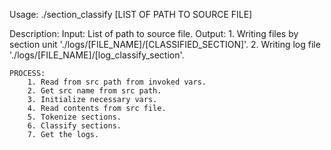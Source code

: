 Usage:
	./section_classify [LIST OF PATH TO SOURCE FILE]

Description:
	Input:
		List of path to source file.
	Output:
		1. Writing files by section unit 
			'./logs/[FILE_NAME]/[CLASSIFIED_SECTION]'.
		2. Writing log file 
			'./logs/[FILE_NAME]/[log_classify_section'.
		
	PROCESS:
		1. Read from src path from invoked vars.
		2. Get src name from src path.
		3. Initialize necessary vars.
		4. Read contents from src file.
		5. Tokenize sections.
		6. Classify sections.
		7. Get the logs.




